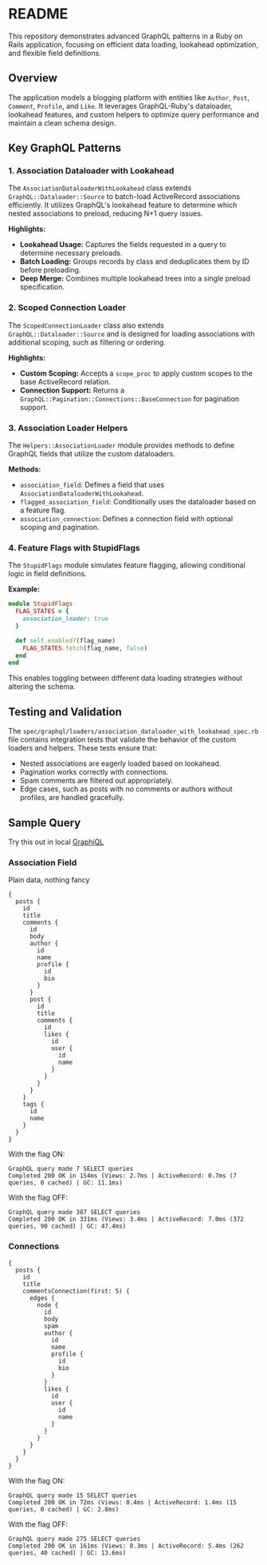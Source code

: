 # README

This repository demonstrates advanced GraphQL patterns in a Ruby on Rails application, focusing on efficient data loading, lookahead optimization, and flexible field definitions.

## Overview

The application models a blogging platform with entities like `Author`, `Post`, `Comment`, `Profile`, and `Like`. It leverages GraphQL-Ruby's dataloader, lookahead features, and custom helpers to optimize query performance and maintain a clean schema design.

## Key GraphQL Patterns

### 1. Association Dataloader with Lookahead

The `AssociationDataloaderWithLookahead` class extends `GraphQL::Dataloader::Source` to batch-load ActiveRecord associations efficiently. It utilizes GraphQL's lookahead feature to determine which nested associations to preload, reducing N+1 query issues.

**Highlights:**

- **Lookahead Usage:** Captures the fields requested in a query to determine necessary preloads.
- **Batch Loading:** Groups records by class and deduplicates them by ID before preloading.
- **Deep Merge:** Combines multiple lookahead trees into a single preload specification.

### 2. Scoped Connection Loader

The `ScopedConnectionLoader` class also extends `GraphQL::Dataloader::Source` and is designed for loading associations with additional scoping, such as filtering or ordering.

**Highlights:**

- **Custom Scoping:** Accepts a `scope_proc` to apply custom scopes to the base ActiveRecord relation.
- **Connection Support:** Returns a `GraphQL::Pagination::Connections::BaseConnection` for pagination support.

### 3. Association Loader Helpers

The `Helpers::AssociationLoader` module provides methods to define GraphQL fields that utilize the custom dataloaders.

**Methods:**

- `association_field`: Defines a field that uses `AssociationDataloaderWithLookahead`.
- `flagged_association_field`: Conditionally uses the dataloader based on a feature flag.
- `association_connection`: Defines a connection field with optional scoping and pagination.

### 4. Feature Flags with StupidFlags

The `StupidFlags` module simulates feature flagging, allowing conditional logic in field definitions.

**Example:**

```ruby
module StupidFlags
  FLAG_STATES = {
    association_loader: true
  }

  def self.enabled?(flag_name)
    FLAG_STATES.fetch(flag_name, false)
  end
end
```

This enables toggling between different data loading strategies without altering the schema.

## Testing and Validation

The `spec/graphql/loaders/association_dataloader_with_lookahead_spec.rb` file contains integration tests that validate the behavior of the custom loaders and helpers. These tests ensure that:

- Nested associations are eagerly loaded based on lookahead.
- Pagination works correctly with connections.
- Spam comments are filtered out appropriately.
- Edge cases, such as posts with no comments or authors without profiles, are handled gracefully.

## Sample Query

Try this out in local [GraphiQL](http://127.0.0.1:3000/graphiql)

### Association Field

Plain data, nothing fancy

```
{
  posts {
    id
    title
    comments {
      id
      body
      author {
        id
        name
        profile {
          id
          bio
        }
      }
      post {
        id
        title
        comments {
          id
          likes {
            id
            user {
              id
              name
            }
          }
        }
      }
    }
    tags {
      id
      name
    }
  }
}
```

With the flag ON:

```
GraphQL query made 7 SELECT queries
Completed 200 OK in 154ms (Views: 2.7ms | ActiveRecord: 0.7ms (7 queries, 0 cached) | GC: 11.1ms)
```

With the flag OFF:

```
GraphQL query made 387 SELECT queries
Completed 200 OK in 331ms (Views: 3.4ms | ActiveRecord: 7.0ms (372 queries, 90 cached) | GC: 47.4ms)
```

### Connections

```
{
  posts {
    id
    title
    commentsConnection(first: 5) {
      edges {
        node {
          id
          body
          spam
          author {
            id
            name
            profile {
              id
              bio
            }
          }
          likes {
            id
            user {
              id
              name
            }
          }
        }
      }
    }
  }
}
```

With the flag ON:

```
GraphQL query made 15 SELECT queries
Completed 200 OK in 72ms (Views: 0.4ms | ActiveRecord: 1.4ms (15 queries, 0 cached) | GC: 2.8ms)
```

With the flag OFF:

```
GraphQL query made 275 SELECT queries
Completed 200 OK in 161ms (Views: 0.3ms | ActiveRecord: 5.4ms (262 queries, 40 cached) | GC: 13.6ms)
```
